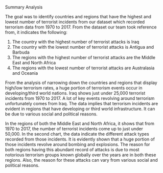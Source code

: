 Summary Analysis

The goal was to identify countries and regions that have the highest and lowest number of terrorist incidents from our dataset which recorded terrorism data from 1970 to 2017. 
From the dataset our team took reference from, it indicates the following:

1.	The country with the highest number of terrorist attacks is Iraq
2.	The country with the lowest number of terrorist attacks is Antigua and Barbuda
3.	The regions with the highest number of terrorist attacks are the Middle East and North Africa
4.	The regions with the lowest number of terrorist attacks are Australasia and Oceania

From the analysis of narrowing down the countries and regions that display high/low terrorism rates, a huge portion of terrorism events occur in developing/third world nations. Iraq shows just under 25,000 terrorist incidents from 1970 to 2017. A lot of key events revolving around terrorism unfortunately comes from Iraq. The data implies that terrorism incidents are evident in regions that have developing or third world infrastructure. It can be due to various social and political reasons. 

In the regions of both the Middle East and North Africa, it shows that from 1970 to 2017, the number of terrorist incidents come up to just under 50,000. In the second chart, the data indicate the different attack types recorded from those incidents. It is evidently shown that a huge portion of those incidents revolve around bombing and explosions. The reason for both regions having this abundant record of attacks is due to most notorious terrorism groups known globally over the years are in both these regions. Also, the reason for these attacks can vary from various social and political reasons. 
